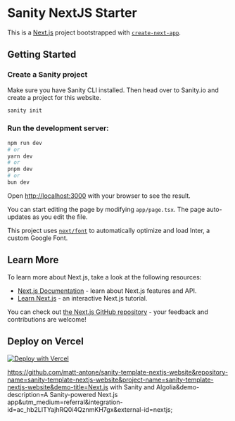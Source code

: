# Sanity NextJS Starter

This is a [Next.js](https://nextjs.org/) project bootstrapped with [`create-next-app`](https://github.com/vercel/next.js/tree/canary/packages/create-next-app).

## Getting Started

### Create a Sanity project

Make sure you have Sanity CLI installed. Then head over to Sanity.io and create a project for this website.

```bash
sanity init
```

### Run the development server:

```bash
npm run dev
# or
yarn dev
# or
pnpm dev
# or
bun dev
```

Open [http://localhost:3000](http://localhost:3000) with your browser to see the result.

You can start editing the page by modifying `app/page.tsx`. The page auto-updates as you edit the file.

This project uses [`next/font`](https://nextjs.org/docs/basic-features/font-optimization) to automatically optimize and load Inter, a custom Google Font.

## Learn More

To learn more about Next.js, take a look at the following resources:

- [Next.js Documentation](https://nextjs.org/docs) - learn about Next.js features and API.
- [Learn Next.js](https://nextjs.org/learn) - an interactive Next.js tutorial.

You can check out [the Next.js GitHub repository](https://github.com/vercel/next.js/) - your feedback and contributions are welcome!

## Deploy on Vercel

<!-- Deploy button -->
[![Deploy with Vercel](https://vercel.com/button)][vercel-deploy]

<!-- Variables -->
[vercel-deploy]:https://vercel.com/new/clone?repository-url=https%3A%2F%2Fgithub.com%2Fmatt-antone%2Fsanity-template-nextjs-website%26repository-name%3Dsanity-template-nextjs-website%26project-name%3Dsanity-template-nextjs-website%26demo-title%3DNext.js%20with%20Sanity%20and%20Algolia%26demo-description%3DA%20Sanity-powered%20Next.js%20app%26utm_medium%3Dreferral%26integration-ids%3Dac_hb2LITYajhRQ0i4QznmKH7gx%26external-id%3Dnextjs%3B

https://github.com/matt-antone/sanity-template-nextjs-website&repository-name=sanity-template-nextjs-website&project-name=sanity-template-nextjs-website&demo-title=Next.js with Sanity and Algolia&demo-description=A Sanity-powered Next.js app&utm_medium=referral&integration-id=ac_hb2LITYajhRQ0i4QznmKH7gx&external-id=nextjs;
